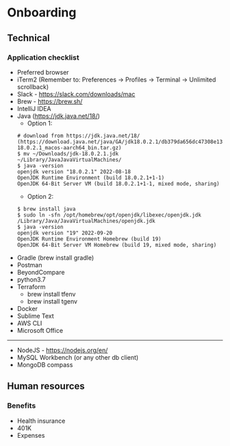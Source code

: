 # Onboarding

## Technical

### Application checklist
- Preferred browser
- iTerm2 (Remember to: Preferences -> Profiles -> Terminal -> Unlimited scrollback)
- Slack - https://slack.com/downloads/mac
- Brew - https://brew.sh/
- IntelliJ IDEA
- Java (https://jdk.java.net/18/)
    - Option 1:
  ```
  # download from https://jdk.java.net/18/ (https://download.java.net/java/GA/jdk18.0.2.1/db379da656dc47308e138f21b33976fa/1/GPL/openjdk-18.0.2.1_macos-aarch64_bin.tar.gz)
  $ mv ~/Downloads/jdk-18.0.2.1.jdk ~/Library/JavaJavaVirtualMachines/
  $ java -version
  openjdk version "18.0.2.1" 2022-08-18
  OpenJDK Runtime Environment (build 18.0.2.1+1-1)
  OpenJDK 64-Bit Server VM (build 18.0.2.1+1-1, mixed mode, sharing)
  ```
  - Option 2:
  ```
  $ brew install java
  $ sudo ln -sfn /opt/homebrew/opt/openjdk/libexec/openjdk.jdk /Library/Java/JavaVirtualMachines/openjdk.jdk
  $ java -version
  openjdk version "19" 2022-09-20
  OpenJDK Runtime Environment Homebrew (build 19)
  OpenJDK 64-Bit Server VM Homebrew (build 19, mixed mode, sharing)
  ```
- Gradle (brew install gradle)
- Postman
- BeyondCompare
- python3.7
- Terraform
  - brew install tfenv
  - brew install tgenv
- Docker
- Sublime Text
- AWS CLI
- Microsoft Office

---

- NodeJS - https://nodejs.org/en/
- MySQL Workbench (or any other db client)
- MongoDB compass


## Human resources

### Benefits
- Health insurance
- 401K
- Expenses
